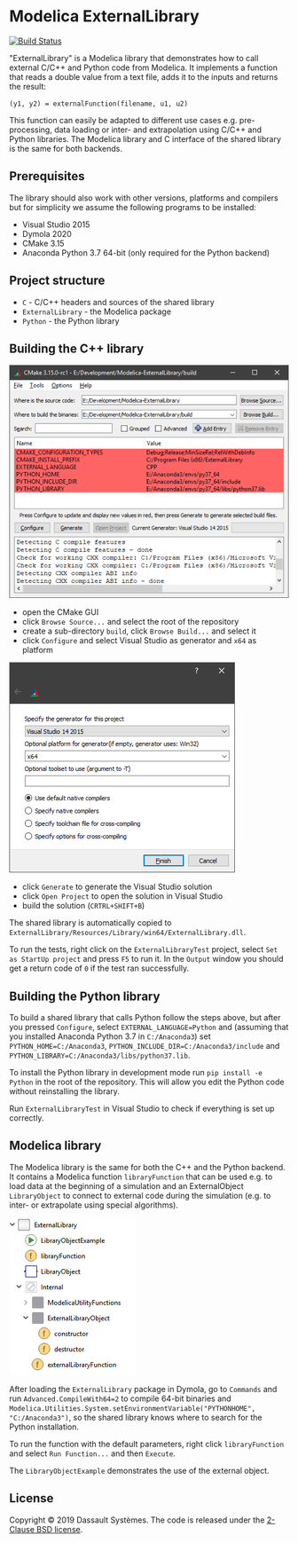 # Modelica ExternalLibrary

[![Build Status](https://dev.azure.com/CATIA-Systems/Modelica-ExternalLibrary/_apis/build/status/CATIA-Systems.Modelica-ExternalLibrary?branchName=master)](https://dev.azure.com/CATIA-Systems/Modelica-ExternalLibrary/_build/latest?definitionId=3&branchName=master)

"ExternalLibrary" is a Modelica library that demonstrates how to call external C/C++ and Python code from Modelica. It implements a function that reads a double value from a text file, adds it to the inputs and returns the result:

```
(y1, y2) = externalFunction(filename, u1, u2)
```

This function can easily be adapted to different use cases e.g. pre-processing, data loading or inter- and extrapolation using C/C++ and Python libraries. The Modelica library and C interface of the shared library is the same for both backends.

## Prerequisites

The library should also work with other versions, platforms and compilers but for simplicity we assume the following programs to be installed:

- Visual Studio 2015
- Dymola 2020
- CMake 3.15
- Anaconda Python 3.7 64-bit (only required for the Python backend)

## Project structure

- `C` - C/C++ headers and sources of the shared library
- `ExternalLibrary` - the Modelica package
- `Python` - the Python library

## Building the C++ library

![Modelica library](ExternalLibrary/Resources/Images/cmake-configure.png)

- open the CMake GUI
- click `Browse Source...` and select the root of the repository
- create a sub-directory `build`, click `Browse Build...` and select it
- click `Configure` and select Visual Studio as generator and `x64` as platform

![Modelica library](ExternalLibrary/Resources/Images/cmake-generator.png)

- click `Generate` to generate the Visual Studio solution
- click `Open Project` to open the solution in Visual Studio
- build the solution (`CRTRL+SHIFT+B`)

The shared library is automatically copied to `ExternalLibrary/Resources/Library/win64/ExternalLibrary.dll`.

To run the tests, right click on the `ExternalLibraryTest` project, select `Set as StartUp project` and press `F5` to run it. In the `Output` window you should get a return code of `0` if the test ran successfully.

## Building the Python library

To build a shared library that calls Python follow the steps above, but after you pressed `Configure`, select `EXTERNAL_LANGUAGE=Python` and (assuming that you installed Anaconda Python 3.7 in `C:/Anaconda3`) set `PYTHON_HOME=C:/Anaconda3`, `PYTHON_INCLUDE_DIR=C:/Anaconda3/include` and `PYTHON_LIBRARY=C:/Anaconda3/libs/python37.lib`.

To install the Python library in development mode run `pip install -e Python` in the root of the repository. This will allow you edit the Python code without reinstalling the library.

Run `ExternalLibraryTest` in Visual Studio to check if everything is set up correctly.

## Modelica library

The Modelica library is the same for both the C++ and the Python backend. It contains a Modelica function `libraryFunction` that can be used e.g. to load data at the beginning of a simulation and an ExternalObject `LibraryObject` to connect to external code during the simulation (e.g. to inter- or extrapolate using special algorithms).

![Modelica library](ExternalLibrary/Resources/Images/ExternalLibrary.png)

After loading the `ExternalLibrary` package in Dymola, go to `Commands` and run `Advanced.CompileWith64=2` to compile 64-bit binaries and `Modelica.Utilities.System.setEnvironmentVariable("PYTHONHOME", "C:/Anaconda3")`, so the shared library knows where to search for the Python installation.

To run the function with the default parameters, right click `libraryFunction` and select `Run Function...` and then `Execute`.

The `LibraryObjectExample` demonstrates the use of the external object.

## License

Copyright &copy; 2019 Dassault Syst&egrave;mes.
The code is released under the [2-Clause BSD license](LICENSE.txt).
